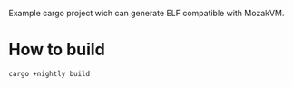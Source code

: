 Example cargo project wich can generate ELF compatible with MozakVM.

How to build
============
`cargo +nightly build`
